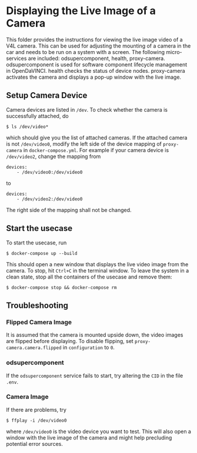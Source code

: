 # Displaying the Live Image of a Camera

This folder provides the instructions for viewing the live image video of a V4L camera. This can be used for adjusting the mounting of a camera in the car and needs to be run on a system with a screen. The following micro-services are included: odsupercomponent, health, proxy-camera. odsupercomponent is used for software component lifecycle management in OpenDaVINCI. health checks the status of device nodes. proxy-camera activates the camera and displays a pop-up window with the live image.
    
## Setup Camera Device

Camera devices are listed in `/dev`. To check whether the camera is successfully attached, do

    $ ls /dev/video*
    
which should give you the list of attached cameras. If the attached camera is not `/dev/video0`, modify the left side of the device mapping of `proxy-camera` in `docker-compose.yml`. For example if your camera device is `/dev/video2`, change the mapping from 

    devices:
        - /dev/video0:/dev/video0
        
to

    devices:
        - /dev/video2:/dev/video0
        
The right side of the mapping shall not be changed.
    
## Start the usecase

To start the usecase, run
    
    $ docker-compose up --build

This should open a new window that displays the live video image from the camera. To stop, hit `Ctrl+C` in the terminal window. To leave the system in a clean state, stop all the containers of the usecase and remove them:

    $ docker-compose stop && docker-compose rm

## Troubleshooting

### Flipped Camera Image

It is assumed that the camera is mounted upside down, the video images are flipped before displaying. To disable flipping, set `proxy-camera.camera.flipped` in `configuration` to `0`.

### odsupercomponent

If the `odsupercomponent` service fails to start, try altering the `CID` in the file `.env`.

### Camera Image

If there are problems, try

    $ ffplay -i /dev/video0
    
where `/dev/video0` is the video device you want to test. This will also open a window with the live image of the camera and might help precluding potential error sources.